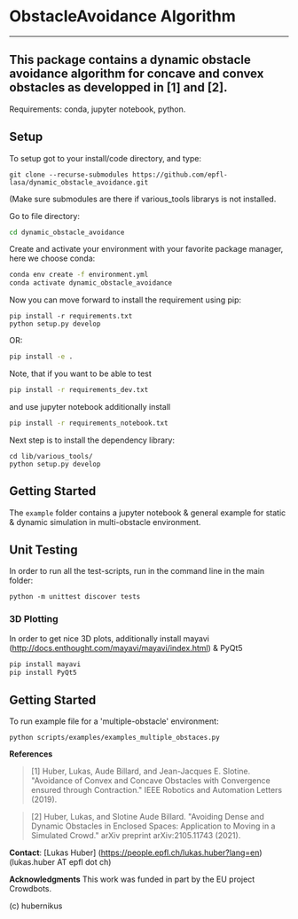 # ObstacleAvoidance Algorithm
---
This package contains a dynamic obstacle avoidance algorithm for concave and convex obstacles as developped in [1] and [2].
---
Requirements: conda, jupyter notebook, python.

## Setup
To setup got to your install/code directory, and type:
```
git clone --recurse-submodules https://github.com/epfl-lasa/dynamic_obstacle_avoidance.git
```
(Make sure submodules are there if various_tools librarys is not installed.

Go to file directory:

```sh
cd dynamic_obstacle_avoidance

``` 

Create and activate your environment with your favorite package manager, here we choose conda:
```sh
conda env create -f environment.yml
conda activate dynamic_obstacle_avoidance
``` 

Now you can move forward to install the requirement using pip:
```
pip install -r requirements.txt
python setup.py develop
```

OR:
``` sh
pip install -e .

```

Note, that if you want to be able to test 
``` sh
pip install -r requirements_dev.txt
```
and use jupyter notebook additionally install
``` sh
pip install -r requirements_notebook.txt
```


Next step is to install the dependency library:
```
cd lib/various_tools/
python setup.py develop
```

## Getting Started
The `example` folder contains a jupyter notebook & general example for static & dynamic simulation in multi-obstacle environment.

## Unit Testing
In order to run all the test-scripts, run in the command line in the main folder:
```
python -m unittest discover tests
```

### 3D Plotting
In order to get nice 3D plots, additionally install mayavi (http://docs.enthought.com/mayavi/mayavi/index.html) & PyQt5

``` sh
pip install mayavi
pip install PyQt5
```

## Getting Started
To run example file for a 'multiple-obstacle' environment:
```
python scripts/examples/examples_multiple_obstaces.py
```


**References**     
> [1] Huber, Lukas, Aude Billard, and Jean-Jacques E. Slotine. "Avoidance of Convex and Concave Obstacles with Convergence ensured through Contraction." IEEE Robotics and Automation Letters (2019).

> [2] Huber, Lukas, and Slotine Aude Billard. "Avoiding Dense and Dynamic Obstacles in Enclosed Spaces: Application to Moving in a Simulated Crowd." arXiv preprint arXiv:2105.11743 (2021).

**Contact**: [Lukas Huber] (https://people.epfl.ch/lukas.huber?lang=en) (lukas.huber AT epfl dot ch)

**Acknowledgments**
This work was funded in part by the EU project Crowdbots.

(c) hubernikus
